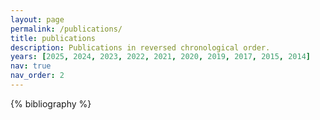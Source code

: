 ```yaml
---
layout: page
permalink: /publications/
title: publications
description: Publications in reversed chronological order.
years: [2025, 2024, 2023, 2022, 2021, 2020, 2019, 2017, 2015, 2014]
nav: true
nav_order: 2
---
```


<!-- _pages/publications.md -->

<div class="publications">

{% bibliography %}

</div>
